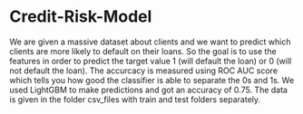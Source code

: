 # Credit-Risk-Model
We are given a massive dataset about clients and we want to predict which clients are more likely to default on their loans. So the goal is to use the features in order to predict the target value 1 (will default the loan) or 0 (will not default the loan). The accurcacy is measured using ROC AUC score which tells you how good the classifier is able to separate the 0s and 1s. We used LightGBM to make predictions and got an accuracy of 0.75. 
The data is given in the folder csv_files with train and test folders separately.
